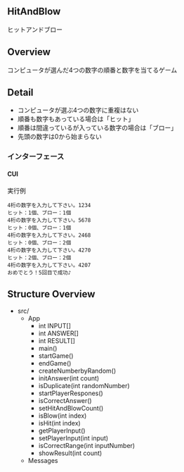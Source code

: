 ## HitAndBlow

ヒットアンドブロー

## Overview

コンピュータが選んだ4つの数字の順番と数字を当てるゲーム

## Detail

- コンピュータが選ぶ4つの数字に重複はない
- 順番も数字もあっている場合は「ヒット」
- 順番は間違っているが入っている数字の場合は「ブロー」
- 先頭の数字は0から始まらない

### インターフェース

#### CUI

実行例

``` console
4桁の数字を入力して下さい。1234
ヒット：1個、ブロー：1個
4桁の数字を入力して下さい。5678
ヒット：0個、ブロー：1個
4桁の数字を入力して下さい。2468
ヒット：0個、ブロー：2個
4桁の数字を入力して下さい。4270
ヒット：2個、ブロー：2個
4桁の数字を入力して下さい。4207
おめでとう！5回目で成功♪
```

## Structure Overview

- src/
    - App
        - int INPUT[]
        - int ANSWER[]
        - int RESULT[]
        - main()
        - startGame()
        - endGame()
        - createNumberbyRandom()
        - initAnswer(int count)
        - isDuplicate(int randomNumber)
        - startPlayerRespones()
        - isCorrectAnswer()
        - setHitAndBlowCount()
        - isBlow(int index)
        - isHit(int index)
        - getPlayerInput()
        - setPlayerInput(int input)
        - isCorrectRange(int inputNumber)
        - showResult(int count)
    - Messages